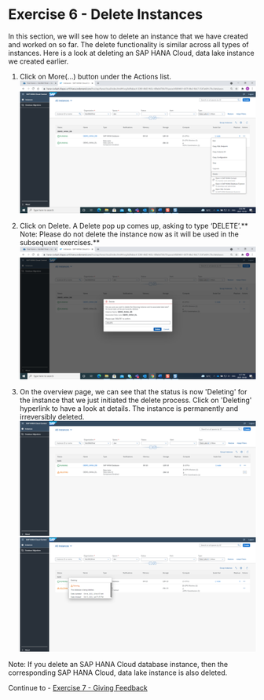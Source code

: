 # Exercise 6 - Delete Instances

In this section, we will see how to delete an instance that we have created and worked on so far. The delete functionality is similar across all types of instances.  Here is a look at deleting an SAP HANA Cloud, data lake instance we created earlier.

1. Click on More(...) button under the Actions list.
    <kbd>
    ![](./images_new/1.png)
    </kbd>
    
2. Click on Delete. A Delete pop up comes up, asking to type ‘DELETE’.** Note: Please do not delete the instance now as it will be used in the subsequent exercises.**
    <kbd>
    ![](./images_new/2.png)
    </kbd>
    
3. On the overview page, we can see that the status is now 'Deleting' for the instance that we just initiated the delete process. Click on 'Deleting' hyperlink to have a look at details. The instance is permanently and irreversibly deleted.
    <kbd>
    ![](./images_new/3.png)
    </kbd>
    <kbd>
    ![](./images_new/4.png)
    </kbd>
    
Note: If you delete an SAP HANA Cloud database instance, then the corresponding SAP HANA Cloud, data lake instance is also deleted.

Continue to - [Exercise 7 - Giving Feedback ](../ex_7/README.md)
